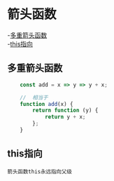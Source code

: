# 箭头函数

-[多重箭头函数](#多重箭头函数)  
-[this指向](#this指向)  


## 多重箭头函数

```js
	const add = x => y => y + x;

	//  相当于
	function add(x) {
		return function (y) {
			return y + x;
		};
	}
```

## this指向

`箭头函数this永远指向父级`  
